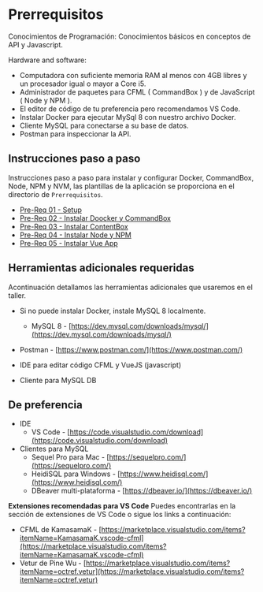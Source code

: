 # Prerrequisitos

Conocimientos de Programación: Conocimientos básicos en conceptos de API y Javascript.

Hardware and software: 
* Computadora con suficiente memoria RAM al menos con 4GB libres y un procesador igual o mayor a Core i5.
* Administrador de paquetes para CFML ( CommandBox ) y de JavaScript ( Node y NPM ).
* El editor de código de tu preferencia pero recomendamos VS Code. 
* Instalar Docker para ejecutar MySql 8 con nuestro archivo Docker.
* Cliente MySQL para conectarse a su base de datos.
* Postman para inspeccionar la API.

## Instrucciones paso a paso

Instrucciones paso a paso para instalar y configurar Docker, CommandBox, Node, NPM y NVM, las plantillas de la aplicación se proporciona en el directorio de `Prerrequisitos`.

- [Pre-Req 01 - Setup](prerequisitos/Prereq-01-Setup.md)
- [Pre-Req 02 - Instalar Doocker y CommandBox](prerequisitos/Prereq-02-Docker-and-CommandBox.md)
- [Pre-Req 03 - Instalar ContentBox](prerequisitos/Prereq-03-ContentBox.md)
- [Pre-Req 04 - Instalar Node y NPM](prerequisitos/Prereq-04-Node-and-NPM.md)
- [Pre-Req 05 - Instalar Vue App](prerequisitos/Prereq-05-Vue-App.md)

## Herramientas adicionales requeridas

Acontinuación detallamos las herramientas adicionales que usaremos en el taller.

- Si no puede instalar Docker, instale MySQL 8 localmente.
  - MySQL 8 - [https://dev.mysql.com/downloads/mysql/](https://dev.mysql.com/downloads/mysql/) 
  
- Postman - [https://www.postman.com/](https://www.postman.com/)
- IDE para editar código CFML y VueJS (javascript)
- Cliente para MySQL DB

## De preferencia

- IDE
  - VS Code - [https://code.visualstudio.com/download](https://code.visualstudio.com/download)
- Clientes para MySQL
  - Sequel Pro para Mac - [https://sequelpro.com/](https://sequelpro.com/)
  - HeidiSQL para Windows - [https://www.heidisql.com/](https://www.heidisql.com/)
  - DBeaver multi-plataforma - [https://dbeaver.io/](https://dbeaver.io/)

**Extensiones recomendadas para VS Code**
Puedes encontrarlas en la sección de extensiones de VS Code o sigue los links a continuación:

- CFML de KamasamaK - [https://marketplace.visualstudio.com/items?itemName=KamasamaK.vscode-cfml](https://marketplace.visualstudio.com/items?itemName=KamasamaK.vscode-cfml)
- Vetur de Pine Wu - [https://marketplace.visualstudio.com/items?itemName=octref.vetur](https://marketplace.visualstudio.com/items?itemName=octref.vetur)